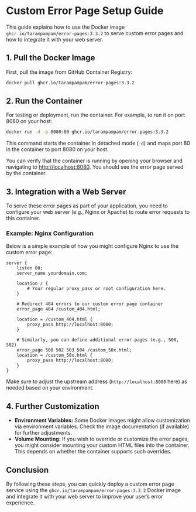 # Custom Error Page Setup Guide

This guide explains how to use the Docker image `ghcr.io/tarampampam/error-pages:3.3.2` to serve custom error pages and how to integrate it with your web server.

## 1. Pull the Docker Image

First, pull the image from GitHub Container Registry:
```bash
docker pull ghcr.io/tarampampam/error-pages:3.3.2
```

## 2. Run the Container

For testing or deployment, run the container. For example, to run it on port 8080 on your host:
```bash
docker run -d -p 8080:80 ghcr.io/tarampampam/error-pages:3.3.2
```
This command starts the container in detached mode (`-d`) and maps port 80 in the container to port 8080 on your host.

You can verify that the container is running by opening your browser and navigating to [http://localhost:8080](http://localhost:8080). You should see the error page served by the container.

## 3. Integration with a Web Server

To serve these error pages as part of your application, you need to configure your web server (e.g., Nginx or Apache) to route error requests to this container.

### Example: Nginx Configuration

Below is a simple example of how you might configure Nginx to use the custom error page:

```nginx
server {
    listen 80;
    server_name yourdomain.com;

    location / {
        # Your regular proxy_pass or root configuration here.
    }

    # Redirect 404 errors to our custom error page container
    error_page 404 /custom_404.html;

    location = /custom_404.html {
        proxy_pass http://localhost:8080;
    }

    # Similarly, you can define additional error pages (e.g., 500, 502)
    error_page 500 502 503 504 /custom_50x.html;
    location = /custom_50x.html {
        proxy_pass http://localhost:8080;
    }
}
```

Make sure to adjust the upstream address (`http://localhost:8080` here) as needed based on your environment.

## 4. Further Customization

- **Environment Variables:** Some Docker images might allow customization via environment variables. Check the image documentation (if available) for further adjustments.
- **Volume Mounting:** If you wish to override or customize the error pages, you might consider mounting your custom HTML files into the container. This depends on whether the container supports such overrides.

## Conclusion

By following these steps, you can quickly deploy a custom error page service using the `ghcr.io/tarampampam/error-pages:3.3.2` Docker image and integrate it with your web server to improve your user’s error experience.